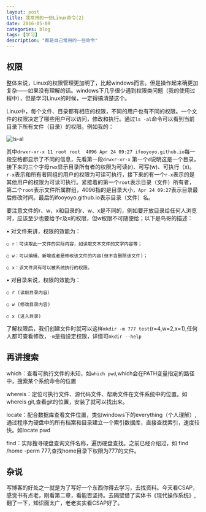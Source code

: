 ```yaml
---
layout: post
title: 我常用的一些Linux命令(2)
date: 2016-05-09
categories: blog
tags: [学习]
description: "都是自己常用的一些命令"
---
```


## 权限

整体来说，Linux的权限管理更加明了，比起windows而言。但是操作起来确更加复杂——如果没有理解的话。windows下几乎很少遇到权限类问题（我的使用过程中），但是学习Linux的时候，一定得搞清楚这个。

Linux中，每个文件、目录都有相应的权限，不同的用户也有不同的权限。一个文件的权限决定了哪些用户可以访问，修改和执行。通过`ls -al`命令可以看到当前目录下所有文件（目录）的权限。例如我的：

![ls-al](http://7xsx6z.com2.z0.glb.clouddn.com/%E6%9D%83%E9%99%90.png)

其中`drwxr-xr-x 11 root root  4096 Apr 24 09:27 ifooyoyo.github.io`每一段空格都显示了不同的信息，先看第一段`drwxr-xr-x` 第一个`d`说明这是一个目录，接下来的三个字母`rwx`显示目录所有者的权限为可读(r)、可写(w)、可执行（x)。`r-x`表示和所有者同组的用户的权限为可读可执行，接下来的有一个`r-x`表示的是其他用户的权限为可读可执行。紧接着的第一个`root`表示目录（文件）所有者，第二个`root`表示文件所属群组，4096指的是目录大小，`Apr 24 09:27`表示目录最后修改时间。最后的ifooyoyo.github.io表示目录（文件）名。

要注意文件的r、w、x和目录的r、w、x是不同的，例如要开放目录给任何人浏览时，应该至少也要给予r及x的权限，但w权限不可随便给；以下是鸟哥的描述：

• 对文件来讲，权限的效能为：

    ○ r：可读取此一文件的实际内容，如读取文本文件的文字内容等；

    ○ w：可以编辑、新增或者是修改该文件的内容(但不含删除该文件)；

    ○ x：该文件具有可以被系统执行的权限。

• 对目录来说，权限的效能为：

    ○ r (读取目录内容）

    ○ w (修改目录内容)

    ○ x (进入目录)

了解权限后，我们创建文件时就可以这样`mkdir -m 777 test`(r=4,w=2,x=1),任何人都可查看修改，`-m`是指设定权限，详情可`mkdir --help`

## 再讲搜索

which：查看可执行文件的未知，如`which pwd`,which会在PATH变量指定的路径中，搜索某个系统命令的位置

whereis：定位可执行文件、源代码文件、帮助文件在文件系统中的位置。如whereis git,查看git的位置，安装了就可以找出来。

locate：配合数据库查看文件位置，类似windows下的everything（个人理解）,通过程序为硬盘中的所有档案和目录建立一个索引数据库，直接查找索引，速度较快。如locate pwd

find：实际搜寻硬盘查询文件名称，遍历硬盘查找。之前已经介绍过，如 find /home -perm 777,查找home目录下权限为777的文件。

## 杂说

写博客的好处之一就是为了写好一个东西你得去学习，去找资料。今天看CSAP，感觉书有点老，刚看第二章，看能否坚持。去隔壁借了实体书《现代操作系统》,翻了一下，知识面太广，老老实实看CSAP好了。
